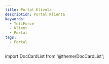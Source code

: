 ```yaml
---
title: Portal Klienta
description: Portal Klienta
keywords:
  - YetiForce
  - Klient
  - Portal
tags:
  - Portal
---
```


import DocCardList from '@theme/DocCardList';

<DocCardList />

